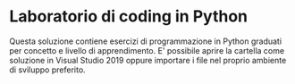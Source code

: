 # Laboratorio di coding in Python

Questa soluzione contiene esercizi di programmazione in Python graduati per concetto e livello di apprendimento.
E' possibile aprire la cartella come soluzione in Visual Studio 2019 oppure importare i file nel proprio ambiente di sviluppo preferito.